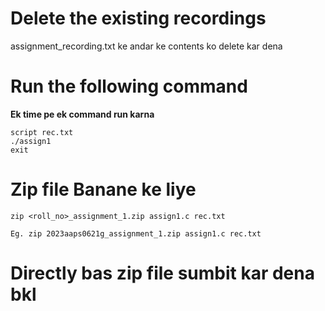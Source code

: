 # Delete the existing recordings
assignment_recording.txt ke andar ke contents ko delete kar dena

# Run the following command
**Ek time pe ek command run karna**

```
script rec.txt
./assign1
exit
```
# Zip file Banane ke liye
```
zip <roll_no>_assignment_1.zip assign1.c rec.txt
```
`Eg. zip 2023aaps0621g_assignment_1.zip assign1.c rec.txt`

# Directly bas zip file sumbit kar dena bkl
